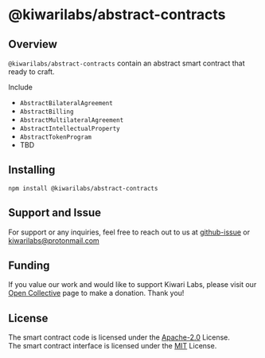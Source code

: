 # @kiwarilabs/abstract-contracts

## Overview

`@kiwarilabs/abstract-contracts` contain an abstract smart contract that ready to craft.

Include
- `AbstractBilateralAgreement`
- `AbstractBilling`
- `AbstractMultilateralAgreement`
- `AbstractIntellectualProperty`
- `AbstractTokenProgram`
- TBD

## Installing
```shell
npm install @kiwarilabs/abstract-contracts
```

## Support and Issue

For support or any inquiries, feel free to reach out to us at [github-issue](https://github.com/Kiwari-Labs/abstract-contracts/issues) or kiwarilabs@protonmail.com

## Funding

If you value our work and would like to support Kiwari Labs, please visit our [Open Collective](https://opencollective.com/kiwari-labs) page to make a donation. Thank you!

## License

The smart contract code is licensed under the [Apache-2.0](LICENSE-APACHE.md) License.  
The smart contract interface is licensed under the [MIT](LICENSE-MIT.md) License.

